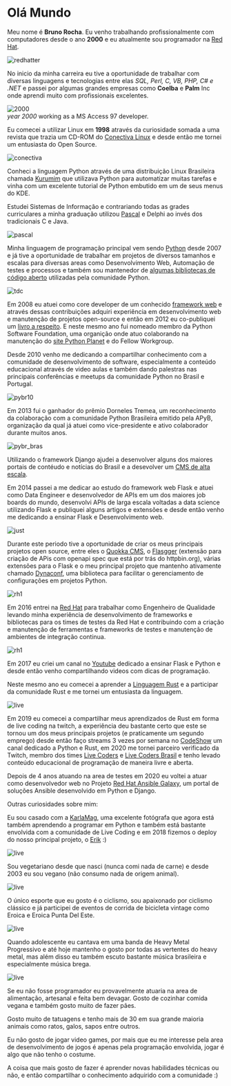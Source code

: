# Olá Mundo

Meu nome é **Bruno Rocha**. Eu venho trabalhando profissionalmente com computadores desde o ano **2000** e eu atualmente sou programador na [Red Hat](https://redhat.com).

![redhatter](img/redhat_avatar2.png)

No inicio da minha carreira eu tive a oportunidade de trabalhar com diversas linguagens e tecnologias entre elas _SQL, Perl, C, VB, PHP, C# e .NET_ e passei por algumas grandes empresas como **Coelba** e **Palm** Inc onde aprendi muito com profissionais excelentes.

![2000](img/itacomp_2000.jpg)
<br>_year 2000_ working as a MS Access 97 developer.

Eu comecei a utilizar Linux em **1998** através da curiosidade somada a uma revista que trazia um CD-ROM do [Conectiva Linux](https://pt.wikipedia.org/wiki/Conectiva) e desde então me tornei um entusiasta do Open Source.

![conectiva](https://upload.wikimedia.org/wikipedia/commons/thumb/a/af/Conectiva_Linux_3.0.jpg/330px-Conectiva_Linux_3.0.jpg)

Conheci a linguagem Python através de uma distribuição Linux Brasileira chamada [Kurumim](https://pt.wikipedia.org/wiki/Kurumin) que utilizava Python para automatizar muitas tarefas e vinha com um excelente tutorial de Python embutido em um de seus menus do KDE.

Estudei Sistemas de Informação e contrariando todas as grades curriculares a minha graduação utilizou [Pascal](https://en.wikipedia.org/wiki/Pascal_(programming_language)) e Delphi ao invés dos tradicionais C e Java.

![pascal](https://upload.wikimedia.org/wikipedia/commons/thumb/d/df/Turbo_Pascal_7.0_Scrren.png/300px-Turbo_Pascal_7.0_Scrren.png)

Minha linguagem de programação principal vem sendo [Python](https://python.org) desde 2007 e já tive a oportunidade de trabalhar em projetos de diversos tamanhos e escalas para diversas areas como Desenvolvimento Web, Automação de testes e processos e também sou mantenedor de [algumas bibliotecas de código aberto](https://pypi.org/user/rochacbruno/) utilizadas pela comunidade Python.

![tdc](img/tdc2010.jpg)

Em 2008 eu atuei como core developer de um conhecido [framework web](https://web2py.com/) e através dessas contribuições adquiri experiência em desenvolvimento web e manutenção de projetos open-source e então em 2012 eu co-publiquei um [livro a respeito](https://www.packtpub.com/web-development/web2py-application-development-cookbook). E neste mesmo ano fui nomeado membro da Python Software Foundation, uma organição onde atuo colaborando na manutenção do [site Python Planet](https://github.com/python/planet) e do Fellow Workgroup.

Desde 2010 venho me dedicando a compartilhar conhecimento com a comunidade de desenvolvimento de software, especialmente a conteúdo educacional através de video aulas e também dando palestras nas principais conferências e meetups da comunidade Python no Brasil e Portugal.

![pybr10](img/pybr10_.jpg)

Em 2013 fui o ganhador do prêmio Dorneles Tremea, um reconhecimento da colaboração com a comunidade Python Brasileira emitido pela APyB, organização da qual já atuei como vice-presidente e ativo colaborador durante muitos anos.

![pybr_bras](img/pybr_brasilia.jpg)


Utilizando o framework Django ajudei a desenvolver alguns dos maiores portais de contéudo e notícias do Brasil e a desevolver um [CMS de alta escala](https://github.com/opps/opps).

Em 2014 passei a me dedicar ao estudo do framework web Flask e atuei como Data Engineer e desenvolvedor de APIs em um dos maiores job boards do mundo, desenvolvi APIs de larga escala voltadas a data science utilizando Flask e publiquei alguns artigos e extensões e desde então venho me dedicando a ensinar Flask e Desenvolvimento web.

![just](img/just_python.jpg)

Durante este periodo tive a oportunidade de criar os meus principais projetos open source, entre eles o [Quokka CMS](https://github.com/quokkaproject), o [Flasgger](https://github.com/flasgger) (extensão para criação de APis com openapi spec que está por trás do httpbin.org), várias extensões para o Flask e o meu principal projeto que mantenho ativamente chamado [Dynaconf](https://github.com/dynaconf), uma biblioteca para facilitar o gerenciamento de configurações em projetos Python.

![rh1](img/redhat_photo1.jpg)

Em 2016 entrei na [Red Hat](https://redhat.com) para trabalhar como Engenheiro de Qualidade levando minha experiência de desenvolvimento de frameworks e bibliotecas para os times de testes da Red Hat e contribuindo com a criação e manutenção de ferramentas e frameworks de testes e manutenção de ambientes de integração continua.

![rh1](img/redhat_qcon.jpg)

Em 2017 eu criei um canal no [Youtube](https://youtube.com/CodeShowBR) dedicado a ensinar Flask e Python e desde então venho compartilhando videos com dicas de programação.

Neste mesmo ano eu comecei a aprender a [Linguagem Rust](https://rust-lang.org) e a participar da comunidade Rust e me tornei um entusiasta da linguagem.

![live](img/live.jpg)

Em 2019 eu comecei a compartilhar meus aprendizados de Rust em forma de live coding na twitch, a experiência deu bastante certo que este se tornou um dos meus principais projetos (e praticamente um segundo emprego) desde então faço streams 3 vezes por semana no [CodeShow](https://twitch.tv/codeshow) um canal dedicado a Python e Rust, em 2020 me tornei parceiro verificado da Twitch, membro dos times [Live Coders](https://twitch.tv/teams/livecoders) e [Live Coders Brasil](https://twitch.tv/teams/livecodersbrasil) e tenho levado conteúdo educacional de programação de maneira livre e aberta.

Depois de 4  anos atuando na area de testes em 2020 eu voltei a atuar como desenvolvedor web no Projeto [Red Hat Ansible Galaxy](https://galaxy.ansible.com/), um portal de soluções Ansible desenvolvido em Python e Django.

Outras curiosidades sobre mim: 

Eu sou casado com a [KarlaMag](https://twitch.tv/KarlaMag), uma excelente fotógrafa que agora está também aprendendo a programar em Python e também está bastante envolvida com a comunidade de Live Coding e em 2018 fizemos o deploy do nosso principal projeto, o [Erik](https://instagram.com/erikices) :)

![live](img/erik.jpg)

Sou vegetariano desde que nasci (nunca comi nada de carne) e desde 2003 eu sou vegano (não consumo nada de origem animal).

![live](img/vegan.jpg)

O único esporte que eu gosto é o ciclismo, sou apaixonado por ciclismo clássico e já participei de eventos de corrida de bicicleta vintage como Eroica e Eroica Punta Del Este.

![live](img/cycling.jpg)


Quando adolescente eu cantava em uma banda de Heavy Metal Progressivo e até hoje mantenho o gosto por todas as  vertentes do heavy metal, mas além disso eu também escuto bastante música brasileira e especialmente música brega.

![live](img/metal.jpg)

Se eu não fosse programador eu provavelmente atuaria na area de alimentação, artesanal e feita bem devagar. Gosto de cozinhar comida vegana e também gosto muito de fazer pães.

Gosto muito de tatuagens e tenho mais de 30 em sua grande maioria animais como ratos, galos, sapos entre outros.

Eu não gosto de jogar video games, por mais que eu me interesse pela area de desenvolvimento de jogos é apenas pela programação envolvida, jogar é algo que não tenho o costume.

A coisa que mais gosto de fazer é aprender novas habilidades técnicas ou não, e então compartilhar o conhecimento adquirido com a comunidade :)
